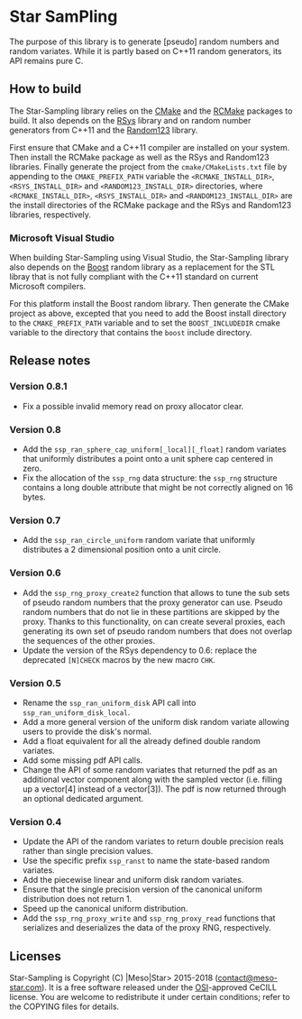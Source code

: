 # Star SamPling

The purpose of this library is to generate [pseudo] random numbers and random
variates. While it is partly based on C++11 random generators, its API remains
pure C.

## How to build

The Star-Sampling library relies on the [CMake](http://www.cmake.org) and the
[RCMake](https://gitlab.com/vaplv/rcmake/) packages to build. It also depends
on the [RSys](https://gitlab.com/vaplv/rsys/) library and on random number
generators from C++11 and the
[Random123](https://github.com/DEShawResearch/Random123-Boost/) library.

First ensure that CMake and a C++11 compiler are installed on your system. Then
install the RCMake package as well as the RSys and Random123 libraries. Finally
generate the project from the `cmake/CMakeLists.txt` file by appending to the
`CMAKE_PREFIX_PATH` variable the `<RCMAKE_INSTALL_DIR>`, `<RSYS_INSTALL_DIR>`
and `<RANDOM123_INSTALL_DIR>` directories, where `<RCMAKE_INSTALL_DIR>`,
`<RSYS_INSTALL_DIR>` and `<RANDOM123_INSTALL_DIR>` are the install directories
of the RCMake package and the RSys and Random123 libraries, respectively.

### Microsoft Visual Studio

When building Star-Sampling using Visual Studio, the Star-Sampling library
also depends on the [Boost](http://www.boost.org) random library as a
replacement for the STL libray that is not fully compliant with the C++11
standard on current Microsoft compilers.

For this platform install the Boost random library. Then generate the CMake
project as above, excepted that you need to add the Boost install directory to
the `CMAKE_PREFIX_PATH` variable and to set the `BOOST_INCLUDEDIR` cmake
variable to the directory that contains the `boost` include directory.

## Release notes

### Version 0.8.1

- Fix a possible invalid memory read on proxy allocator clear.

### Version 0.8

- Add the `ssp_ran_sphere_cap_uniform[_local][_float]` random variates that
  uniformly distributes a point onto a unit sphere cap centered in zero.
- Fix the allocation of the `ssp_rng` data structure: the `ssp_rng` structure
  contains a long double attribute that might be not correctly aligned on 16
  bytes.

### Version 0.7

- Add the `ssp_ran_circle_uniform` random variate that uniformly distributes a
  2 dimensional position onto a unit circle.

### Version 0.6

- Add the `ssp_rng_proxy_create2` function that allows to tune the sub sets of
  pseudo random numbers that the proxy generator can use. Pseudo random numbers
  that do not lie in these partitions are skipped by the proxy. Thanks to this
  functionality, on can create several proxies, each generating its own set of
  pseudo random numbers that does not overlap the sequences of the other
  proxies.
- Update the version of the RSys dependency to 0.6: replace the deprecated
  `[N]CHECK` macros by the new macro `CHK`.

### Version 0.5

- Rename the `ssp_ran_uniform_disk` API call into `ssp_ran_uniform_disk_local`.
- Add a more general version of the uniform disk random variate allowing
  users to provide the disk's normal.
- Add a float equivalent for all the already defined double random variates.
- Add some missing pdf API calls.
- Change the API of some random variates that returned the pdf as an additional
  vector component along with the sampled vector (i.e. filling up a vector[4]
  instead of a vector[3]). The pdf is now returned through an optional
  dedicated argument.

### Version 0.4

- Update the API of the random variates to return double precision reals
  rather than single precision values.
- Use the specific prefix `ssp_ranst` to name the state-based random variates.
- Add the piecewise linear and uniform disk random variates.
- Ensure that the single precision version of the canonical uniform
  distribution does not return 1.
- Speed up the canonical uniform distribution.
- Add the `ssp_rng_proxy_write` and `ssp_rng_proxy_read` functions that
  serializes and deserializes the data of the proxy RNG, respectively.

## Licenses

Star-Sampling is Copyright (C) |Meso|Star> 2015-2018
(<contact@meso-star.com>). It is a free software released under the
[OSI](http://opensource.org)-approved CeCILL license. You are welcome to
redistribute it under certain conditions; refer to the COPYING files for
details.

